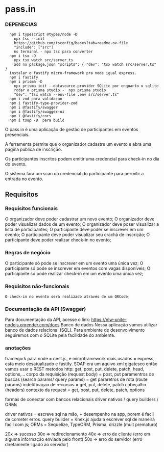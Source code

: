 # pass.in

### DEPENECIAS
```
  npm i typescript @types/node -D
    npx tsc --init
    https://github.com/tsconfig/bases?tab=readme-ov-file
    "include": ["src"]
    no terminal - npx tsc para converter
  npm i tsx -D
    npx tsx watch src/server.ts 
    add no package.json "scripts": { "dev": "tsx watch src/server.ts" }
  instalar o fastify micro-framework pra node igual express.
  npm i fastify
  npm i prisma -D
    npx prisma init --datasource-provider SQLite por enquanto o sqlite
    rodar o prisma studio -  npx prisma studio
    "dev": "tsx watch --env-file .env src/server.ts"
  npm i zod para validaçao
  npm i fastify-type-provider-zod
  npm i @fastify/swagger
  npm i @fastify/swagger-ui
  npm i @fastify/cors
  npm i tsup -D  para build
```

O pass.in é uma aplicação de gestão de participantes em eventos presenciais.

A ferramenta permite que o organizador cadastre um evento e abra uma página pública de inscrição.

Os participantes inscritos podem emitir uma credencial para check-in no dia do evento.

O sistema fará um scan da credencial do participante para permitir a entrada no evento.
## Requisitos
### Requisitos funcionais

  O organizador deve poder cadastrar um novo evento;
  O organizador deve poder visualizar dados de um evento;
  O organizador deve poser visualizar a lista de participantes;
  O participante deve poder se inscrever em um evento;
  O participante deve poder visualizar seu crachá de inscrição;
  O participante deve poder realizar check-in no evento;

### Regras de negócio

  O participante só pode se inscrever em um evento uma única vez;
  O participante só pode se inscrever em eventos com vagas disponíveis;
  O participante só pode realizar check-in em um evento uma única vez;

### Requisitos não-funcionais

    O check-in no evento será realizado através de um QRCode;

### Documentação da API (Swagger)

Para documentação da API, acesse o link: https://nlw-unite-nodejs.onrender.com/docs
Banco de dados
Nessa aplicação vamos utilizar banco de dados relacional (SQL). Para ambiente de desenvolvimento seguiremos com o SQLite pela facilidade do ambiente.

### anotações

frameqork para node = nest.js,  e microframework mais usados = express, esta meio desatualizado e fastify.
 SOAP era um aquivo xml  gigatesco então
vamos usar o REST
metodos http: get, post, put, delete, patch, head, options,...
corpo da requisição (request body) = post, put
paramentros de buscas (search params/ query params) = get
pararetros de rota (route params) indetificaçao de recursos = get, put, delete, patch
cabeçalho (headers) contexto da request =  get, post, put, delete, patch, options

formas de conectar com bancos relacionais
driver nativos / query builders / ORMs

driver nativos = escreve sql na mão, + desempenho na app, porem é facil de cometer erros.
query builder = Knex.js ajuda a escrever sql de maneira facil com js;
ORMs = Sequelize, TypeORM, Prisma, drizzle (muit prematuro)

20x => sucesso
30x => redirecionamento
40x => erro de cliente (erro em alguma informação enviada pelo front)
50x => erro do servidor (erro diretamente ligado ao servidor)